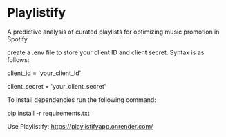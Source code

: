 # Playlistify
A predictive analysis of curated playlists for optimizing music promotion in Spotify

create a .env file to store your client ID and client secret. Syntax is as follows: 

client_id = 'your_client_id' 

client_secret = 'your_client_secret'

To install dependencies run the following command: 

pip install -r requirements.txt

Use Playlistify: https://playlistifyapp.onrender.com/
